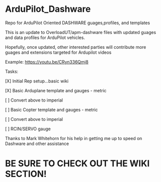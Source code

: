 # ArduPilot_Dashware
Repo for ArduPilot Oriented DASHWARE guages,profiles, and templates

This is an update to OverloadUT/apm-dashware files with updated guages and data profiles for ArduPilot vehicles.

Hopefully, once updated, other interested parties will contribute more guages and extensions targeted for Ardupilot videos

Example: https://youtu.be/CRyn336Qmj8

Tasks:

[X] Initial Rep setup...basic wiki

[X] Basic Arduplane template and gauges - metric

[ ] Convert above to imperial

[ ] Basic Copter template and gauges - metric

[ ] Convert above to imperial

[ ] RCIN/SERVO gauge

Thanks to Mark Whitehorn for his help in getting me up to speed on Dashware and other assistance

# BE SURE TO CHECK OUT THE WIKI SECTION!
